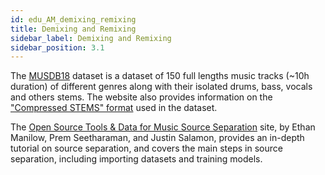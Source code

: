 ```yaml
---
id: edu_AM_demixing_remixing
title: Demixing and Remixing
sidebar_label: Demixing and Remixing
sidebar_position: 3.1
---
```


The [MUSDB18](https://sigsep.github.io/datasets/musdb.html) dataset is a dataset of 150 full lengths music tracks (~10h duration) of different genres along with their isolated drums, bass, vocals and others stems. The website also provides information on the ["Compressed STEMS" format](https://sigsep.github.io/datasets/musdb.html#musdb18-compressed-stems) used in the dataset.


The [Open Source Tools & Data for Music Source Separation](https://source-separation.github.io/tutorial/landing.html) site, by Ethan Manilow, Prem Seetharaman, and Justin Salamon, provides an in-depth tutorial on source separation, and covers the main steps in source separation, including importing datasets and training models.



